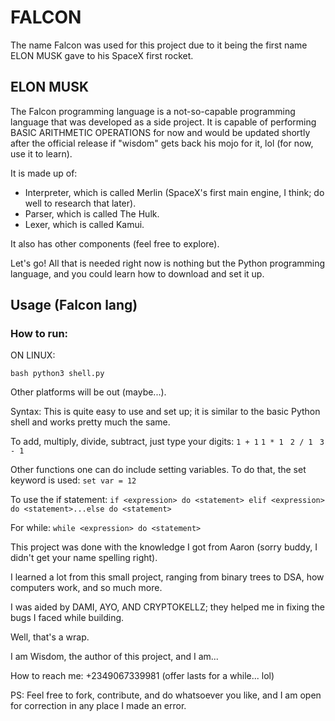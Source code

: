 # FALCON

The name Falcon was used for this project due to it being the first name ELON MUSK gave to his SpaceX first rocket.

## ELON MUSK

The Falcon programming language is a not-so-capable programming language that was developed as a side project. It is capable of performing BASIC ARITHMETIC OPERATIONS for now and would be updated shortly after the official release if "wisdom" gets back his mojo for it, lol (for now, use it to learn).

It is made up of:
- Interpreter, which is called Merlin (SpaceX's first main engine, I think; do well to research that later).
- Parser, which is called The Hulk.
- Lexer, which is called Kamui.

It also has other components (feel free to explore).

Let's go! All that is needed right now is nothing but the Python programming language, and you could learn how to download and set it up.

## Usage (Falcon lang)

### How to run:

ON LINUX:

```bash python3 shell.py```


Other platforms will be out (maybe...).

Syntax:
This is quite easy to use and set up; it is similar to the basic Python shell and works pretty much the same.

To add, multiply, divide, subtract, just type your digits:
``` 1 + 1 ```
```1 * 1 ```
```2 / 1 ```
```3 - 1 ```

Other functions one can do include setting variables. To do that, the set keyword is used:
``` set var = 12 ```

To use the if statement:
```if <expression> do <statement> elif <expression> do <statement>...else do <statement>```

For while:
``` while <expression> do <statement> ```

This project was done with the knowledge I got from Aaron (sorry buddy, I didn't get your name spelling right).

I learned a lot from this small project, ranging from binary trees to DSA, how computers work, and so much more.

I was aided by DAMI, AYO, AND CRYPTOKELLZ; they helped me in fixing the bugs I faced while building.

Well, that's a wrap.

I am Wisdom, the author of this project, and I am...

How to reach me: +2349067339981 (offer lasts for a while... lol)

PS: Feel free to fork, contribute, and do whatsoever you like, and I am open for correction in any place I made an error.


